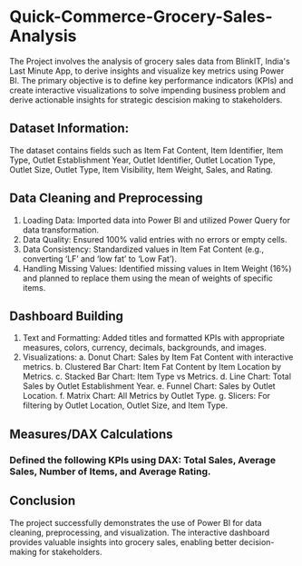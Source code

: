 # Quick-Commerce-Grocery-Sales-Analysis
The Project involves the analysis of grocery sales data from BlinkIT, India's Last Minute App, to derive insights and visualize key metrics using Power BI. The primary objective is to define key performance indicators (KPIs) and create interactive visualizations to solve impending business problem and derive actionable insights for strategic descision making to stakeholders. 

## Dataset Information:
The dataset contains fields such as Item Fat Content, Item Identifier, Item Type, Outlet Establishment Year, Outlet Identifier, Outlet Location Type, Outlet Size, Outlet Type, Item Visibility, Item Weight, Sales, and Rating.

## Data Cleaning and Preprocessing
1. Loading Data: Imported data into Power BI and utilized Power Query for data transformation.
2. Data Quality: Ensured 100% valid entries with no errors or empty cells.
3. Data Consistency: Standardized values in Item Fat Content (e.g., converting ‘LF’ and ‘low fat’ to ‘Low Fat’).
4. Handling Missing Values: Identified missing values in Item Weight (16%) and planned to replace them using the mean of weights of specific items.

## Dashboard Building
1. Text and Formatting: Added titles and formatted KPIs with appropriate measures, colors, currency, decimals, backgrounds, and images.
2. Visualizations:
a. Donut Chart: Sales by Item Fat Content with interactive metrics.
b. Clustered Bar Chart: Item Fat Content by Item Location by Metrics.
c. Stacked Bar Chart: Item Type vs Metrics.
d. Line Chart: Total Sales by Outlet Establishment Year.
e. Funnel Chart: Sales by Outlet Location.
f. Matrix Chart: All Metrics by Outlet Type.
g. Slicers: For filtering by Outlet Location, Outlet Size, and Item Type.

## Measures/DAX Calculations
### Defined the following KPIs using DAX: Total Sales, Average Sales, Number of Items, and Average Rating.

## Conclusion
The project successfully demonstrates the use of Power BI for data cleaning, preprocessing, and visualization. The interactive dashboard provides valuable insights into grocery sales, enabling better decision-making for stakeholders.
